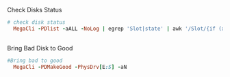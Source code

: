 
Check Disks Status
~~~ ruby
# check disk status
  MegaCli -PDlist -aALL -NoLog | egrep 'Slot|state' | awk '/Slot/{if (x)print x;x="";}{x=(!x)?$0:x" -"$0;}END{print x;}' | sed 's/Firmware state://g'
  
~~~

Bring Bad Disk to Good
~~~ ruby
#Bring bad to good
  MegaCli -PDMakeGood -PhysDrv[E:S] -aN
~~~
